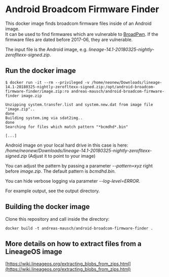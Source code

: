 # Android Broadcom Firmware Finder

This docker image finds broadcom firmware files inside of an Android image.  
It can be used to find firmwares which are vulnerable to [BroadPwn](https://blog.exodusintel.com/2017/07/26/broadpwn/). If the firmware files are dated before 2017-06, they are vulnerable.

The input file is the Android image, e.g. *lineage-14.1-20180325-nightly-zerofltexx-signed.zip*.

## Run the docker image

```
$ docker run -it --rm --privileged -v /home/neonew/Downloads/lineage-14.1-20180325-nightly-zerofltexx-signed.zip:/opt/android-broadcom-firmware-finder/image.zip:ro andreas-mausch/android-broadcom-firmware-finder image.zip

Unzipping system.transfer.list and system.new.dat from image file "image.zip"..
done
Building system.img via sdat2img..
done
Searching for files which match pattern "*bcmdhd*.bin"

[...]
```

Android image on your local hard drive in this case is here: _/home/neonew/Downloads/lineage-14.1-20180325-nightly-zerofltexx-signed.zip_
(Adjust it to point to your image)

You can adjust the pattern by passing a parameter *--pattern=xyz* right before *image.zip*.
The default pattern is _*bcmdhd*.bin_.

You can hide verbose logging via parameter *--log-level=ERROR*.

For example output, see the output directory.

## Building the docker image

Clone this repository and call inside the directory:

```
docker build -t andreas-mausch/android-broadcom-firmware-finder .
```

## More details on how to extract files from a LineageOS image

[https://wiki.lineageos.org/extracting_blobs_from_zips.html](https://wiki.lineageos.org/extracting_blobs_from_zips.html)
